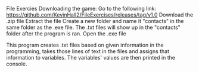 File Exercies
Downloading the game:
Go to the following link: https://github.com/KevinHall2/FileExercises/releases/tag/v1.0
Download the .zip file
Extract the file
Create a new folder and name it "contacts" in the same folder as the .exe file. The .txt files will show up in the "contacts" folder after the program is ran.
Open the .exe file

This program creates .txt files based on given information in the programming, takes those lines of text in the files and assigns that information to variables.
The variables' values are then printed in the console.

